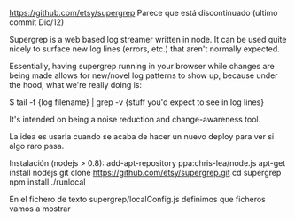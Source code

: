 https://github.com/etsy/supergrep
Parece que está discontinuado (ultimo commit Dic/12)

Supergrep is a web based log streamer written in node. It can be used quite nicely to surface new log lines (errors, etc.) that aren't normally expected.

Essentially, having supergrep running in your browser while changes are being made allows for new/novel log patterns to show up, because under the hood, what we're really doing is:

$ tail -f {log filename} | grep -v {stuff you'd expect to see in log lines}

It's intended on being a noise reduction and change-awareness tool.

La idea es usarla cuando se acaba de hacer un nuevo deploy para ver si algo raro pasa.



Instalación (nodejs > 0.8):
add-apt-repository ppa:chris-lea/node.js
apt-get install nodejs
git clone https://github.com/etsy/supergrep.git
cd supergrep
npm install
./runlocal

En el fichero de texto supergrep/localConfig.js definimos que ficheros vamos a mostrar
